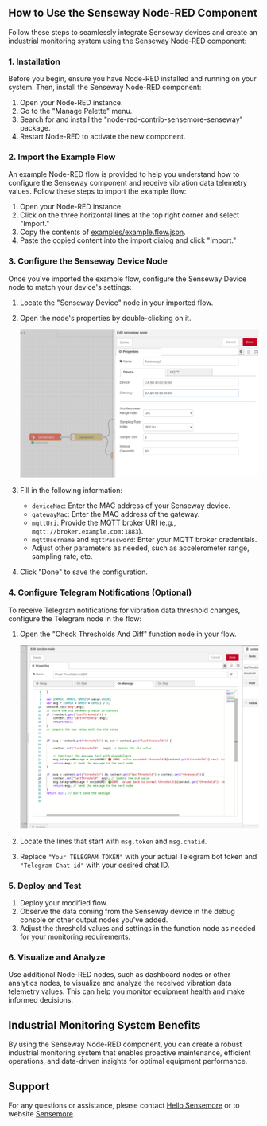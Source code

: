 ## How to Use the Senseway Node-RED Component

Follow these steps to seamlessly integrate Senseway devices and create an industrial monitoring system using the Senseway Node-RED component:

### 1. Installation

Before you begin, ensure you have Node-RED installed and running on your system. Then, install the Senseway Node-RED component:

1. Open your Node-RED instance.
2. Go to the "Manage Palette" menu.
3. Search for and install the "node-red-contrib-sensemore-senseway" package.
4. Restart Node-RED to activate the new component.

### 2. Import the Example Flow

An example Node-RED flow is provided to help you understand how to configure the Senseway component and receive vibration data telemetry values. Follow these steps to import the example flow:

1. Open your Node-RED instance.
2. Click on the three horizontal lines at the top right corner and select "Import."
3. Copy the contents of [examples/example.flow.json](examples/example.flow.json).
4. Paste the copied content into the import dialog and click "Import."

### 3. Configure the Senseway Device Node

Once you've imported the example flow, configure the Senseway Device node to match your device's settings:

1. Locate the "Senseway Device" node in your imported flow.
2. Open the node's properties by double-clicking on it.

   ![Senseway Configuration](images/Senseway%20Config.png)

3. Fill in the following information:
   - `deviceMac`: Enter the MAC address of your Senseway device.
   - `gatewayMac`: Enter the MAC address of the gateway.
   - `mqttUri`: Provide the MQTT broker URI (e.g., `mqtt://broker.example.com:1883`).
   - `mqttUsername` and `mqttPassword`: Enter your MQTT broker credentials.
   - Adjust other parameters as needed, such as accelerometer range, sampling rate, etc.
4. Click "Done" to save the configuration.

### 4. Configure Telegram Notifications (Optional)

To receive Telegram notifications for vibration data threshold changes, configure the Telegram node in the flow:

1. Open the "Check Thresholds And Diff" function node in your flow.

   ![Threshold Calculation Logic](images/function.png)

2. Locate the lines that start with `msg.token` and `msg.chatid`.
3. Replace `"Your TELEGRAM TOKEN"` with your actual Telegram bot token and `"Telegram Chat id"` with your desired chat ID.

### 5. Deploy and Test

1. Deploy your modified flow.
2. Observe the data coming from the Senseway device in the debug console or other output nodes you've added.
3. Adjust the threshold values and settings in the function node as needed for your monitoring requirements.

### 6. Visualize and Analyze

Use additional Node-RED nodes, such as dashboard nodes or other analytics nodes, to visualize and analyze the received vibration data telemetry values. This can help you monitor equipment health and make informed decisions.

## Industrial Monitoring System Benefits

By using the Senseway Node-RED component, you can create a robust industrial monitoring system that enables proactive maintenance, efficient operations, and data-driven insights for optimal equipment performance.

## Support

For any questions or assistance, please contact [Hello Sensemore](mailto:hello@sensemore.io) or to website [Sensemore](https://sensemore.io/).